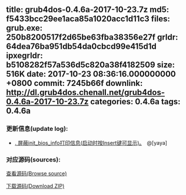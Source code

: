 title: grub4dos-0.4.6a-2017-10-23.7z
md5: f5433bcc29ee1aca85a1020acc1d11c3
files:
  grub.exe: 250b8200517f2d65be63fba38356e27f
  grldr: 64dea76ba951db54da0cbcd99e415d1d
  ipxegrldr: b5108282f57a536d5c820a38f4182509
size: 516K
date: 2017-10-23 08:36:16.000000000 +0800
commit: 7245b66f
downlink: http://dl.grub4dos.chenall.net/grub4dos-0.4.6a-2017-10-23.7z
categories: 0.4.6a
tags: 0.4.6a
---


### 更新信息(update log):
  * [﻿. 屏蔽init_bios_info打印信息(启动时按Insert键可显示)。](https://github.com/chenall/grub4dos/commit/7245b66f11ad48033e670a7e7a0d08b0338b84af)　@[yaya]

### 对应源码(sources):
  [查看源码(Browse source)](https://github.com/chenall/grub4dos/tree/7245b66f11ad48033e670a7e7a0d08b0338b84af)

  [下载源码(Download ZIP)](https://github.com/chenall/grub4dos/archive/7245b66f11ad48033e670a7e7a0d08b0338b84af.zip)
